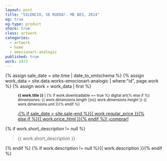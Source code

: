 ```yaml
---
layout: post
title: "SILENCIO, SE RUEDA!. ME BES, 2014"
og: true
og-type: product
share: true
class: artwork
categories:
  - artwork
  - home
  - emocionart-analogic
published: true
work: 2472
---
```


{% assign sale_date = site.time | date_to_xmlschema %}
{% assign work_data = site.data.works-emocionart-analogic | where:"id", page.work %}
{% assign work = work_data | first %}
<figure class="text-center">
	<div class="padding-artwork-container">
		<div class="embed-container embed-container_9-16">
			<core-image sizing="cover" class="core-image-size" preload fade src="{{ work.featured_src }}"></core-image>	
		</div>
	</div>
	<figcaption>
		<p><small><strong>{{ work.title }}</strong> | {% if work.downloadable == true %} digital art{% else if %} dimensiones: {{ work.dimensions.length }}x{{ work.dimensions.height }} {{ work.dimensions.unit }}{% endif %}</small></p>
		<p><a href="{{ work.permalink }}" class="btn btn-primary btn-lg">¡{% if sale_date > site.sale-end %}{{ work.regular_price }}{% else if %}{{ work.price_html }}{% endif %}! ¡comprar! <i class="fa fa-credit-card"></i></a></p>
	</figcaption>
</figure>
<!--more-->
{% if work.short_description != null %}<blockquote class="blockquote-reverse">{{ work.short_description }}</blockquote>{% endif %}
{% if work.description != null %}{{ work.description }}{% endif %}